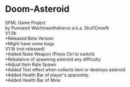 # Doom-Asteroid
SFML Game Project\
by Punnawit Wachirasethaherun a.k.a. Skul1CrowN\
V1.0b\
*Released Beta Version\
*Might have some bugs\
V1.1b (not released)\
+Added Nuke Weapon (Press Ctrl to switch)\
*Rebalance of spawning asteroid any difficulty\
*Adjust Item Rate Spawn\
*Added Text effect when collects item or destroys asteroid\
*Added Health Bar of player's spaceship\
*Added Health Bar of Mine
